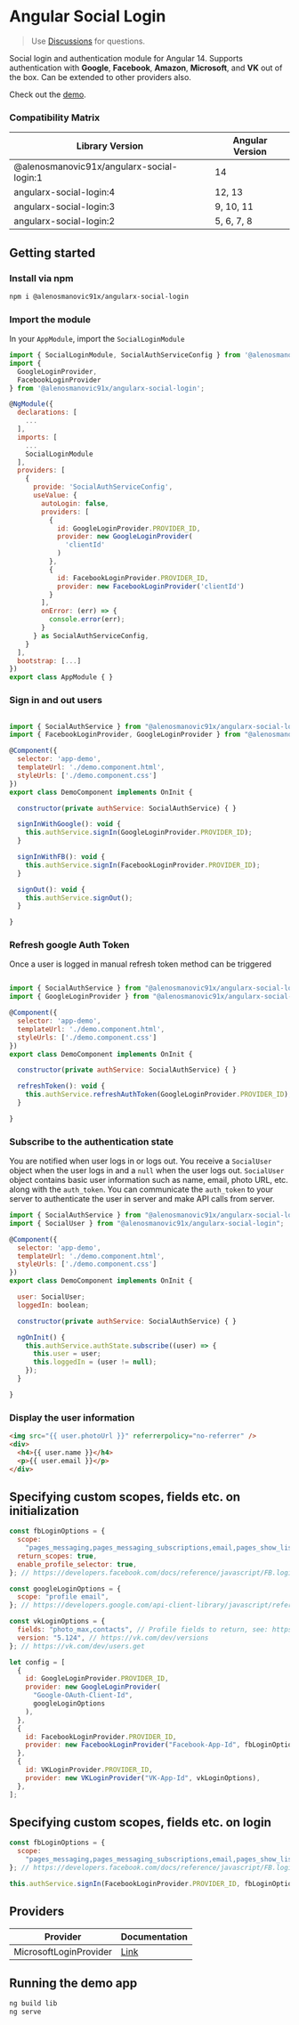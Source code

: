 # Angular Social Login

> Use [Discussions](https://github.com/alenosmanovic91x/angularx-social-login/discussions) for questions.

Social login and authentication module for Angular 14. Supports authentication with **Google**, **Facebook**, **Amazon**, **Microsoft**, and **VK** out of the box. Can be extended to other providers also.

Check out the [demo](https://alenosmanovic91x.github.io/angularx-social-login/).

### Compatibility Matrix

| Library Version                           | Angular Version |
| ----------------------------------------- | --------------- |
| @alenosmanovic91x/angularx-social-login:1 | 14              |
| angularx-social-login:4                   | 12, 13          |
| angularx-social-login:3                   | 9, 10, 11       |
| angularx-social-login:2                   | 5, 6, 7, 8      |

## Getting started

### Install via npm

```sh
npm i @alenosmanovic91x/angularx-social-login
```

### Import the module

In your `AppModule`, import the `SocialLoginModule`

```javascript
import { SocialLoginModule, SocialAuthServiceConfig } from '@alenosmanovic91x/angularx-social-login';
import {
  GoogleLoginProvider,
  FacebookLoginProvider
} from '@alenosmanovic91x/angularx-social-login';

@NgModule({
  declarations: [
    ...
  ],
  imports: [
    ...
    SocialLoginModule
  ],
  providers: [
    {
      provide: 'SocialAuthServiceConfig',
      useValue: {
        autoLogin: false,
        providers: [
          {
            id: GoogleLoginProvider.PROVIDER_ID,
            provider: new GoogleLoginProvider(
              'clientId'
            )
          },
          {
            id: FacebookLoginProvider.PROVIDER_ID,
            provider: new FacebookLoginProvider('clientId')
          }
        ],
        onError: (err) => {
          console.error(err);
        }
      } as SocialAuthServiceConfig,
    }
  ],
  bootstrap: [...]
})
export class AppModule { }
```

### Sign in and out users

```javascript

import { SocialAuthService } from "@alenosmanovic91x/angularx-social-login";
import { FacebookLoginProvider, GoogleLoginProvider } from "@alenosmanovic91x/angularx-social-login";

@Component({
  selector: 'app-demo',
  templateUrl: './demo.component.html',
  styleUrls: ['./demo.component.css']
})
export class DemoComponent implements OnInit {

  constructor(private authService: SocialAuthService) { }

  signInWithGoogle(): void {
    this.authService.signIn(GoogleLoginProvider.PROVIDER_ID);
  }

  signInWithFB(): void {
    this.authService.signIn(FacebookLoginProvider.PROVIDER_ID);
  }

  signOut(): void {
    this.authService.signOut();
  }

}
```

### Refresh google Auth Token

Once a user is logged in manual refresh token method can be triggered

```javascript

import { SocialAuthService } from "@alenosmanovic91x/angularx-social-login";
import { GoogleLoginProvider } from "@alenosmanovic91x/angularx-social-login";

@Component({
  selector: 'app-demo',
  templateUrl: './demo.component.html',
  styleUrls: ['./demo.component.css']
})
export class DemoComponent implements OnInit {

  constructor(private authService: SocialAuthService) { }

  refreshToken(): void {
    this.authService.refreshAuthToken(GoogleLoginProvider.PROVIDER_ID);
  }

}
```

### Subscribe to the authentication state

You are notified when user logs in or logs out. You receive a `SocialUser` object when the user logs in and a `null` when the user logs out. `SocialUser` object contains basic user information such as name, email, photo URL, etc. along with the `auth_token`. You can communicate the `auth_token` to your server to authenticate the user in server and make API calls from server.

```javascript
import { SocialAuthService } from "@alenosmanovic91x/angularx-social-login";
import { SocialUser } from "@alenosmanovic91x/angularx-social-login";

@Component({
  selector: 'app-demo',
  templateUrl: './demo.component.html',
  styleUrls: ['./demo.component.css']
})
export class DemoComponent implements OnInit {

  user: SocialUser;
  loggedIn: boolean;

  constructor(private authService: SocialAuthService) { }

  ngOnInit() {
    this.authService.authState.subscribe((user) => {
      this.user = user;
      this.loggedIn = (user != null);
    });
  }

}
```

### Display the user information

```html
<img src="{{ user.photoUrl }}" referrerpolicy="no-referrer" />
<div>
  <h4>{{ user.name }}</h4>
  <p>{{ user.email }}</p>
</div>
```

## Specifying custom scopes, fields etc. on initialization

```javascript
const fbLoginOptions = {
  scope:
    "pages_messaging,pages_messaging_subscriptions,email,pages_show_list,manage_pages",
  return_scopes: true,
  enable_profile_selector: true,
}; // https://developers.facebook.com/docs/reference/javascript/FB.login/v2.11

const googleLoginOptions = {
  scope: "profile email",
}; // https://developers.google.com/api-client-library/javascript/reference/referencedocs#gapiauth2clientconfig

const vkLoginOptions = {
  fields: "photo_max,contacts", // Profile fields to return, see: https://vk.com/dev/objects/user
  version: "5.124", // https://vk.com/dev/versions
}; // https://vk.com/dev/users.get

let config = [
  {
    id: GoogleLoginProvider.PROVIDER_ID,
    provider: new GoogleLoginProvider(
      "Google-OAuth-Client-Id",
      googleLoginOptions
    ),
  },
  {
    id: FacebookLoginProvider.PROVIDER_ID,
    provider: new FacebookLoginProvider("Facebook-App-Id", fbLoginOptions),
  },
  {
    id: VKLoginProvider.PROVIDER_ID,
    provider: new VKLoginProvider("VK-App-Id", vkLoginOptions),
  },
];
```

## Specifying custom scopes, fields etc. on login

```javascript
const fbLoginOptions = {
  scope:
    "pages_messaging,pages_messaging_subscriptions,email,pages_show_list,manage_pages",
}; // https://developers.facebook.com/docs/reference/javascript/FB.login/v2.11

this.authService.signIn(FacebookLoginProvider.PROVIDER_ID, fbLoginOptions);
```

## Providers

| Provider               | Documentation                 |
| ---------------------- | ----------------------------- |
| MicrosoftLoginProvider | [Link](microsoft-provider.md) |

## Running the demo app

```sh
ng build lib
ng serve
```
